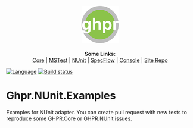 <p align="center">
  <a href="https://ghpreporter.github.io/"><img src="https://github.com/GHPReporter/GHPReporter.github.io/blob/master/img/logo-small.png?raw=true" alt="Project icon"></a>
  <br><br>
  <b>Some Links:</b><br>
  <a href="https://github.com/GHPReporter/Ghpr.Core">Core</a> |
  <a href="https://github.com/GHPReporter/Ghpr.MSTest">MSTest</a> |
  <a href="https://github.com/GHPReporter/Ghpr.NUnit">NUnit</a> |
  <a href="https://github.com/GHPReporter/Ghpr.SpecFlow">SpecFlow</a> |
  <a href="https://github.com/GHPReporter/Ghpr.Console">Console</a> |
  <a href="https://github.com/GHPReporter/GHPReporter.github.io/">Site Repo</a>
</p>

[![Language](http://gh-toprated.info/Badges/LanguageBadge?user=GHPReporter&repo=Ghpr.NUnit.Examples&theme=light&fontWeight=bold)](https://github.com/GHPReporter/Ghpr.NUnit.Examples)
[![Build status](https://ci.appveyor.com/api/projects/status/o75j8g1t4h7qqt6d?svg=true)](https://ci.appveyor.com/project/elv1s42/ghpr-nunit-examples)

# Ghpr.NUnit.Examples

Examples for NUnit adapter. You can create pull request with new tests to reproduce some GHPR.Core or GHPR.NUnit issues.
